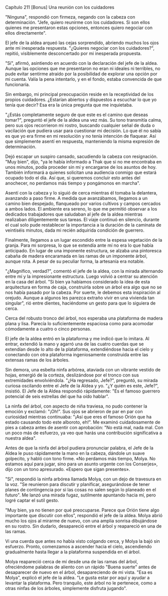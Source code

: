 
Capítulo 211 [Bonus] Una reunión con los cuidadores

"Ninguna", respondió con firmeza, negando con la cabeza con determinación. "Jefe, quiero reunirme con los cuidadores. Si son ellos quienes me presentaron estas opciones, entonces quiero negociar con ellos directamente".

El jefe de la aldea arqueó las cejas sorprendido, abriendo muchos los ojos ante mi inesperada respuesta. "¿Quieres negociar con los cuidadores?", repitió, visiblemente desconcertado por mi inesperada propuesta.

"Sí", afirmó, asintiendo en acuerdo con la declaración del jefe de la aldea. Aunque las opciones que me presentaron no eran ni ideales ni terribles, no pude evitar sentirme atraído por la posibilidad de explorar una opción por mi cuenta. Valía la pena intentarlo, y en el fondo, estaba convencida de que funcionaría.

Sin embargo, mi principal preocupación reside en la receptividad de los propios cuidadores. ¿Estarían abiertos y dispuestos a escuchar lo que yo tenía que decir? Esa era la única pregunta que me inquietaba.

"¿Estás completamente seguro de que este es el camino que deseas tomar?", preguntó el jefe de la aldea una vez más. Su tono transmitía calma, pero sus ojos recorrieron mi rostro, buscando cualquier señal de duda o vacilación que pudiera usar para cuestionar mi decisión. Lo que él no sabía es que yo era firme en mi resolución y no tenía intención de flaquear. Así que simplemente asentí en respuesta, manteniendo la misma expresión de determinación.

Dejó escapar un suspiro cansado, sacudiendo la cabeza con resignación. "Muy bien", dijo, "ya le había informado a Thak que si no me encontraba en unos minutos, podía proceder sin mí y encargarse de los asuntos de hoy. También informará a quienes solicitan una audiencia conmigo que estará ocupado todo el día. Así que, si queremos concluir esto antes del anochecer, no perdamos más tiempo y pongámonos en marcha".

Asentí con la cabeza y lo siguió de cerca mientras él tomaba la delantera, avanzando a paso firme. A medida que avanzábamos, llegamos a un camino bien despejado, flanqueado por varios cultivos y campos cercados a ambos lados. El ambiente era sereno, lo que me permitió observar a los dedicados trabajadores que saludaban al jefe de la aldea mientras realizaban diligentemente sus tareas. El viaje continuó en silencio, durante el cual solo pude restablecer la importancia a la duración de la caminata de veintiséis minutos, dada mi recién adquirida condición de guerrero.

Finalmente, llegamos a un lugar escondido entre la espesa vegetación de la granja. Para mi sorpresa, lo que se extendía ante mí no era lo que había anticipado. En lugar de una imponente estructura, se alzaba una pintoresca cabaña de madera encaramada en las ramas de un imponente árbol, aunque rota. A pesar de su peculiar forma, la artesanía era notable.

"¿Magnífico, verdad?", comentó el jefe de la aldea, con la mirada alternando entre mí y la impresionante estructura. Luego volvió a centrar su atención en la casa del árbol. "Si bien ya habíamos considerado la idea de esta arquitectura en forma de caja, construirla sobre un árbol era algo que no se nos había pasado por la cabeza. Por suerte, le debemos esta inspiración al orejudo. Aunque a algunos les parezca extraño vivir en una vivienda tan singular", rió entre dientes, haciéndome un gesto para que lo siguiera de cerca.

Cerca del robusto tronco del árbol, nos esperaba una plataforma de madera plana y lisa. Parecía lo suficientemente espaciosa como para acomodar cómodamente a cuatro o cinco personas.

El jefe de la aldea entró en la plataforma y me indicó que lo imitara. Al entrar, extendió la mano y agarró una de las cuatro cuerdas que se extendían desde lo alto de la plataforma, extendiéndose hacia el cielo y conectando con otra plataforma ingeniosamente construida entre las extensas ramas de los árboles.

Sin demora, una esbelta ninfa arbórea, ataviada con un vibrante vestido de hojas, emergió de la corteza, deslizándose por el tronco con sus extremidades envolviéndola. "¿Ha regresado, Jefe?", preguntó, su mirada curiosa oscilando entre el Jefe de la Aldea y yo. "¿Y quién es este, Jefe?", insistió. El Jefe de la Aldea respondió rápidamente: "Es el famoso guerrero potencial de seis estrellas del que ha oído hablar".

La ninfa del árbol, con aspecto de niña traviesa, no pudo contener la emoción y exclamó: "¡Oh!". Sus ojos se abrieron de par en par con curiosidad mientras continuaba: "¡Así que eres el famoso Orión que ha estado causando todo este alboroto, eh!". Me examinó cuidadosamente de pies a cabeza antes de asentir con aprobación: "No está mal, nada mal. Con un poco más de esfuerzo, ya veo que harás una contribución significativa a nuestra aldea".

Antes de que la ninfa del árbol pudiera pronunciar palabra, el Jefe de la Aldea le puso rápidamente la mano en la cabeza, dándole un suave golpecito, y habló con tono firme. «No perdamos más tiempo, Molya. No estamos aquí para jugar, sino para un asunto urgente con los Conserjes», dijo con un tono apresurado. «Espero que sigan presentes».

"Sí", respondió la ninfa arbórea llamada Molya, con un dejo de travesura en la voz. "Se reunieron para discutir y planificar, asegurándose de tener planes de contingencia por si las cosas no salen según lo planeado en el futuro". Me lanzó una mirada fugaz, sutilmente apuntando hacia mí, pero logré captar el sutil gesto.

"Muy bien, ya no tienen por qué preocuparse. Parece que Orión tiene algo importante que discutir con ellos", respondió el jefe de la aldea. Molya abrió mucho los ojos al mirarme de nuevo, con una amplia sonrisa dibujándose en su rostro. Sin dudarlo, desapareció entre el árbol y reapareció en una de las ramas.

Vi una cuerda que antes no había visto colgando cerca, y Molya la bajó sin esfuerzo. Pronto, comenzamos a ascender hacia el cielo, ascendiendo gradualmente hasta llegar a la plataforma suspendida en el árbol.

Molya reapareció cerca de mí desde una de las ramas del árbol, ofreciéndome palabras de aliento con un rápido "Buena suerte" antes de desaparecer de nuevo en el árbol, desapareciendo de mi vista. "Esa es Molya", explicó el jefe de la aldea. "Le gusta estar por aquí y ayudar a levantar la plataforma. Pero tranquilo, este árbol no le pertenece, como a otras ninfas de los árboles, simplemente disfruta jugando".